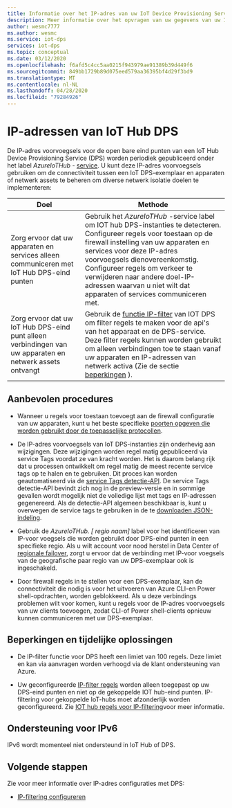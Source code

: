 ```yaml
---
title: Informatie over het IP-adres van uw IoT Device Provisioning Service-instantie (DPS) | Microsoft Docs
description: Meer informatie over het opvragen van uw gegevens van uw IoT Device Provisioning Service (DPS) en de bijbehorende eigenschappen. Het IP-adres van uw DPS-exemplaar kan worden gewijzigd tijdens bepaalde scenario's, zoals nood herstel of een regionale failover.
author: wesmc7777
ms.author: wesmc
ms.service: iot-dps
services: iot-dps
ms.topic: conceptual
ms.date: 03/12/2020
ms.openlocfilehash: f6afd5c4cc5aa0215f943979ae91389b39d449f6
ms.sourcegitcommit: 849bb1729b89d075eed579aa36395bf4d29f3bd9
ms.translationtype: MT
ms.contentlocale: nl-NL
ms.lasthandoff: 04/28/2020
ms.locfileid: "79284926"
---
```

# <a name="iot-hub-dps-ip-addresses"></a>IP-adressen van IoT Hub DPS

De IP-adres voorvoegsels voor de open bare eind punten van een IoT Hub Device Provisioning Service (DPS) worden periodiek gepubliceerd onder het label _AzureIoTHub_ - [service](../virtual-network/service-tags-overview.md). U kunt deze IP-adres voorvoegsels gebruiken om de connectiviteit tussen een IoT DPS-exemplaar en apparaten of netwerk assets te beheren om diverse netwerk isolatie doelen te implementeren:

| Doel | Methode |
|------|----------|
| Zorg ervoor dat uw apparaten en services alleen communiceren met IoT Hub DPS-eind punten | Gebruik het _AzureIoTHub_ -service label om IOT hub DPS-instanties te detecteren. Configureer regels voor toestaan op de firewall instelling van uw apparaten en services voor deze IP-adres voorvoegsels dienovereenkomstig. Configureer regels om verkeer te verwijderen naar andere doel-IP-adressen waarvan u niet wilt dat apparaten of services communiceren met. |
| Zorg ervoor dat uw IoT Hub DPS-eind punt alleen verbindingen van uw apparaten en netwerk assets ontvangt | Gebruik de [functie IP-filter](iot-dps-ip-filtering.md) van IOT DPS om filter regels te maken voor de api's van het apparaat en de DPS-service. Deze filter regels kunnen worden gebruikt om alleen verbindingen toe te staan vanaf uw apparaten en IP-adressen van netwerk activa (Zie de sectie [beperkingen](#limitations-and-workarounds) ). | 




## <a name="best-practices"></a>Aanbevolen procedures

* Wanneer u regels voor toestaan toevoegt aan de firewall configuratie van uw apparaten, kunt u het beste specifieke [poorten opgeven die worden gebruikt door de toepasselijke protocollen](../iot-hub/iot-hub-devguide-protocols.md#port-numbers).

* De IP-adres voorvoegsels van IoT DPS-instanties zijn onderhevig aan wijzigingen. Deze wijzigingen worden regel matig gepubliceerd via service Tags voordat ze van kracht worden. Het is daarom belang rijk dat u processen ontwikkelt om regel matig de meest recente service tags op te halen en te gebruiken. Dit proces kan worden geautomatiseerd via de [service Tags detectie-API](../virtual-network/service-tags-overview.md#service-tags-on-premises). De service Tags detectie-API bevindt zich nog in de preview-versie en in sommige gevallen wordt mogelijk niet de volledige lijst met tags en IP-adressen gegenereerd. Als de detectie-API algemeen beschikbaar is, kunt u overwegen de service tags te gebruiken in de te [downloaden JSON-indeling](../virtual-network/service-tags-overview.md#discover-service-tags-by-using-downloadable-json-files). 

* Gebruik de *AzureIoTHub. [ regio naam]* label voor het identificeren van IP-voor voegsels die worden gebruikt door DPS-eind punten in een specifieke regio. Als u wilt account voor nood herstel in Data Center of [regionale failover](../iot-hub/iot-hub-ha-dr.md), zorgt u ervoor dat de verbinding met IP-voor voegsels van de geografische paar regio van uw DPS-exemplaar ook is ingeschakeld.

* Door firewall regels in te stellen voor een DPS-exemplaar, kan de connectiviteit die nodig is voor het uitvoeren van Azure CLI-en Power shell-opdrachten, worden geblokkeerd. Als u deze verbindings problemen wilt voor komen, kunt u regels voor de IP-adres voorvoegsels van uw clients toevoegen, zodat CLI-of Power shell-clients opnieuw kunnen communiceren met uw DPS-exemplaar.  


## <a name="limitations-and-workarounds"></a>Beperkingen en tijdelijke oplossingen

* De IP-filter functie voor DPS heeft een limiet van 100 regels. Deze limiet en kan via aanvragen worden verhoogd via de klant ondersteuning van Azure. 

* Uw geconfigureerde [IP-filter regels](iot-dps-ip-filtering.md) worden alleen toegepast op uw DPS-eind punten en niet op de gekoppelde IOT hub-eind punten. IP-filtering voor gekoppelde IoT-hubs moet afzonderlijk worden geconfigureerd. Zie [IOT hub regels voor IP-filtering](../iot-hub/iot-hub-ip-filtering.md)voor meer informatie.

## <a name="support-for-ipv6"></a>Ondersteuning voor IPv6 

IPv6 wordt momenteel niet ondersteund in IoT Hub of DPS.

## <a name="next-steps"></a>Volgende stappen

Zie voor meer informatie over IP-adres configuraties met DPS:

* [IP-filtering configureren](iot-dps-ip-filtering.md)
